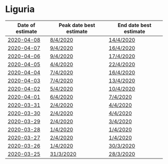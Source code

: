 # Liguria

|Date of estimate|Peak date best estimate|End date best estimate|
|----|----|----|
|[2020-04-08](2020-04-08/README.md)|[8/4/2020](2020-04-08/COVID-19_liguria_j10_2020-04-08.md)|[14/4/2020](2020-04-08/COVID-19_liguria_j10_2020-04-08.md)|
|[2020-04-07](2020-04-07/README.md)|[9/4/2020](2020-04-07/COVID-19_liguria_j10_2020-04-07.md)|[16/4/2020](2020-04-07/COVID-19_liguria_j9_2020-04-07.md)|
|[2020-04-06](2020-04-06/README.md)|[9/4/2020](2020-04-06/COVID-19_liguria_j12_2020-04-06.md)|[17/4/2020](2020-04-06/COVID-19_liguria_j8_2020-04-06.md)|
|[2020-04-05](2020-04-05/README.md)|[4/4/2020](2020-04-05/COVID-19_liguria_j7_2020-04-05.md)|[22/4/2020](2020-04-05/COVID-19_liguria_j7_2020-04-05.md)|
|[2020-04-04](2020-04-04/README.md)|[7/4/2020](2020-04-04/COVID-19_liguria_j11_2020-04-04.md)|[16/4/2020](2020-04-04/COVID-19_liguria_j7_2020-04-04.md)|
|[2020-04-03](2020-04-03/README.md)|[7/4/2020](2020-04-03/COVID-19_liguria_j11_2020-04-03.md)|[13/4/2020](2020-04-03/COVID-19_liguria_j7_2020-04-03.md)|
|[2020-04-02](2020-04-02/README.md)|[5/4/2020](2020-04-02/COVID-19_liguria_j7_2020-04-02.md)|[10/4/2020](2020-04-02/COVID-19_liguria_j7_2020-04-02.md)|
|[2020-04-01](2020-04-01/README.md)|[6/4/2020](2020-04-01/COVID-19_liguria_j11_2020-04-01.md)|[7/4/2020](2020-04-01/COVID-19_liguria_j7_2020-04-01.md)|
|[2020-03-31](2020-03-31/README.md)|[2/4/2020](2020-03-31/COVID-19_liguria_j7_2020-03-31.md)|[4/4/2020](2020-03-31/COVID-19_liguria_j8_2020-03-31.md)|
|[2020-03-30](2020-03-30/README.md)|[2/4/2020](2020-03-30/COVID-19_liguria_j7_2020-03-30.md)|[4/4/2020](2020-03-30/COVID-19_liguria_j7_2020-03-30.md)|
|[2020-03-29](2020-03-29/README.md)|[2/4/2020](2020-03-29/COVID-19_liguria_j7_2020-03-29.md)|[3/4/2020](2020-03-29/COVID-19_liguria_j7_2020-03-29.md)|
|[2020-03-28](2020-03-28/README.md)|[1/4/2020](2020-03-28/COVID-19_liguria_j7_2020-03-28.md)|[1/4/2020](2020-03-28/COVID-19_liguria_j7_2020-03-28.md)|
|[2020-03-27](2020-03-27/README.md)|[2/4/2020](2020-03-27/COVID-19_liguria_j7_2020-03-27.md)|[1/4/2020](2020-03-27/COVID-19_liguria_j7_2020-03-27.md)|
|[2020-03-26](2020-03-26/README.md)|[1/4/2020](2020-03-26/COVID-19_liguria_j7_2020-03-26.md)|[30/3/2020](2020-03-26/COVID-19_liguria_j7_2020-03-26.md)|
|[2020-03-25](2020-03-25/README.md)|[31/3/2020](2020-03-25/COVID-19_liguria_j7_2020-03-25.md)|[28/3/2020](2020-03-25/COVID-19_liguria_j7_2020-03-25.md)|
